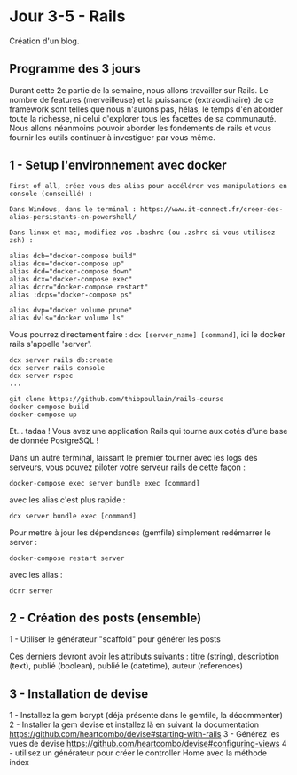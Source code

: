 Jour 3-5 - Rails
=========================

Création d'un blog.

Programme des 3 jours
---------------------

Durant cette 2e partie de la semaine, nous allons travailler sur
Rails. Le nombre de features (merveilleuse) et la puissance
(extraordinaire) de ce framework sont telles que nous n'aurons
pas, hélas, le temps d'en aborder toute la richesse, ni celui
d'explorer tous les facettes de sa communauté. Nous allons néanmoins
pouvoir aborder les fondements de rails et vous fournir les outils
continuer à investiguer par vous même.

1 - Setup l'environnement avec docker
----------------------------

    First of all, créez vous des alias pour accélérer vos manipulations en console (conseillé) :

    Dans Windows, dans le terminal : https://www.it-connect.fr/creer-des-alias-persistants-en-powershell/

    Dans linux et mac, modifiez vos .bashrc (ou .zshrc si vous utilisez zsh) :

    alias dcb="docker-compose build"
    alias dcu="docker-compose up"
    alias dcd="docker-compose down"
    alias dcx="docker-compose exec"
    alias dcrr="docker-compose restart"
    alias :dcps="docker-compose ps"

    alias dvp="docker volume prune"
    alias dvls="docker volume ls"

Vous pourrez directement faire : `dcx [server_name] [command]`, ici le docker rails s'appelle 'server'.

    dcx server rails db:create
    dcx server rails console
    dcx server rspec
    ...

    git clone https://github.com/thibpoullain/rails-course
    docker-compose build
    docker-compose up

Et... tadaa ! Vous avez une application Rails qui tourne aux cotés d'une base de donnée PostgreSQL !

Dans un autre terminal, laissant le premier tourner avec les logs des serveurs, vous pouvez piloter votre serveur rails de cette façon :

    docker-compose exec server bundle exec [command]

avec les alias c'est plus rapide :

    dcx server bundle exec [command]

Pour mettre à jour les dépendances (gemfile) simplement redémarrer le server :

    docker-compose restart server

avec les alias :

    dcrr server


2 - Création des posts (ensemble)
----------------------------

1 - Utiliser le générateur "scaffold" pour générer les posts

Ces derniers devront avoir les attributs suivants : titre (string), description (text), publié (boolean),  publié le (datetime), auteur (references)



3 - Installation de devise
----------------------------

1 - Installez la gem bcrypt (déjà présente dans le gemfile, la décommenter)
2 - Installer la gem devise et installez là en suivant la documentation
    https://github.com/heartcombo/devise#starting-with-rails
3 - Générez les vues de devise
    https://github.com/heartcombo/devise#configuring-views
4 - utilisez un générateur pour créer le controller Home avec la méthode index

